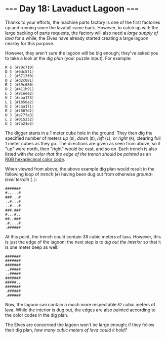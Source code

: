 # --- Day 18: Lavaduct Lagoon ---

Thanks to your efforts, the machine parts factory is one of the first
factories up and running since the lavafall came back. However, to catch
up with the large backlog of parts requests, the factory will also need
a *large supply of lava* for a while; the Elves have already started
creating a large lagoon nearby for this purpose.

However, they aren't sure the lagoon will be big enough; they've asked
you to take a look at the *dig plan* (your puzzle input). For example:

    R 6 (#70c710)
    D 5 (#0dc571)
    L 2 (#5713f0)
    D 2 (#d2c081)
    R 2 (#59c680)
    D 2 (#411b91)
    L 5 (#8ceee2)
    U 2 (#caa173)
    L 1 (#1b58a2)
    U 2 (#caa171)
    R 2 (#7807d2)
    U 3 (#a77fa3)
    L 2 (#015232)
    U 2 (#7a21e3)

The digger starts in a 1 meter cube hole in the ground. They then dig
the specified number of meters *up* (`U`), *down* (`D`), *left* (`L`),
or *right* (`R`), clearing full 1 meter cubes as they go. The directions
are given as seen from above, so if "up" were north, then "right" would
be east, and so on. Each trench is also listed with *the color that the
edge of the trench should be painted* as an <a
href="https://en.wikipedia.org/wiki/RGB_color_model#Numeric_representations"
target="_blank">RGB hexadecimal color code</a>.

When viewed from above, the above example dig plan would result in the
following loop of *trench* (`#`) having been dug out from otherwise
*ground-level terrain* (`.`):

    #######
    #.....#
    ###...#
    ..#...#
    ..#...#
    ###.###
    #...#..
    ##..###
    .#....#
    .######

At this point, the trench could contain 38 cubic meters of lava.
However, this is just the edge of the lagoon; the next step is to *dig
out the interior* so that it is one meter deep as well:

    #######
    #######
    #######
    ..#####
    ..#####
    #######
    #####..
    #######
    .######
    .######

Now, the lagoon can contain a much more respectable *`62`* cubic meters
of lava. While the interior is dug out, the edges are also painted
according to the color codes in the dig plan.

The Elves are concerned the lagoon won't be large enough; if they follow
their dig plan, *how many cubic meters of lava could it hold?*
